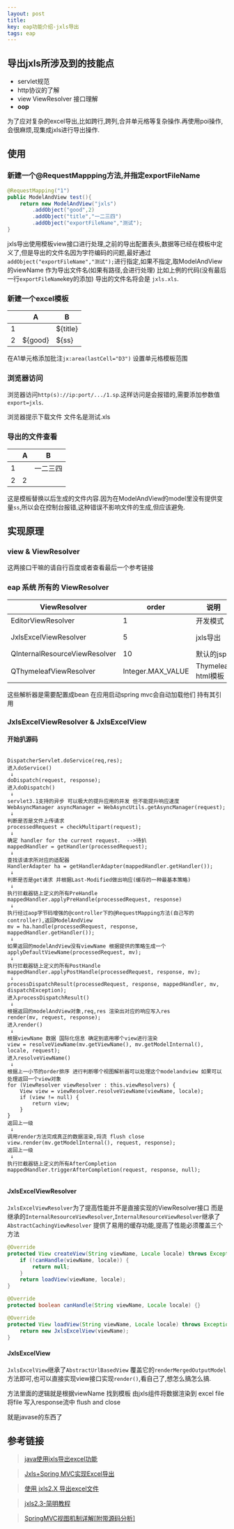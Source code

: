 ```yaml
---
layout: post
title: 
key: eap功能介绍-jxls导出
tags: eap
---
```


## 导出jxls所涉及到的技能点

* servlet规范
* http协议的了解
* view ViewResolver 接口理解
* **oop**

为了应对复杂的excel导出,比如跨行,跨列,合并单元格等复杂操作.再使用poi操作,会很麻烦,现集成jxls进行导出操作.

## 使用

### 新建一个@RequestMappping方法,并指定exportFileName

```java
@RequestMapping("1")
public ModelAndView test(){
    return new ModelAndView("jxls")
        .addObject("good",2)
        .addObject("title","一二三四")
        .addObject("exportFileName","测试");
}
```

jxls导出使用模板view接口进行处理,之前的导出配置表头,数据等已经在模板中定义了,但是导出的文件名因为字符编码的问题,最好通过`addObject("exportFileName","测试");`进行指定,如果不指定,取ModelAndView 的viewName 作为导出文件名(如果有路径,会进行处理) 比如上例的代码(没有最后一行`exportFileName`key的添加) 导出的文件名将会是 `jxls.xls`.

### 新建一个excel模板

||A|B|
|--|--|--|
|1||${title}|
|2|${good}|${ss}|

在A1单元格添加批注`jx:area(lastCell="D3")` 设置单元格模板范围

### 浏览器访问

浏览器访问`http(s)://ip:port/.../1.sp`.这样访问是会报错的,需要添加参数值`export=jxls`.

浏览器提示下载文件 文件名是测试.xls

### 导出的文件查看

||A|B|
|--|--|--|
|1||一二三四|
|2|2||

这是模板替换以后生成的文件内容.因为在ModelAndView的model里没有提供变量`ss`,所以会在控制台报错,这种错误不影响文件的生成,但应该避免.

## 实现原理

### view &  ViewResolver 

这两接口干嘛的请自行百度或者查看最后一个参考链接

### eap 系统 所有的 ViewResolver

|ViewResolver|order|说明|SUFFIX|**!**|
|--|--|--|--|--|
|EditorViewResolver|1|开发模式|.jsp.view|?dev|
|JxlsExcelViewResolver|5|jxls导出|.xls|?export=jxls|
|QInternalResourceViewResolver|10|默认的jsp|.jsp||
|QThymeleafViewResolver|Integer.MAX_VALUE|Thymeleaf html模板|.html||

这些解析器是需要配置成bean 在应用启动spring mvc会自动加载他们 持有其引用

### JxlsExcelViewResolver & JxlsExcelView

#### 开始扒源码
```text

DispatcherServlet.doService(req,res);
进入doService()
 ↓
doDispatch(request, response);
进入doDispatch()
 ↓
servlet3.1支持的异步 可以极大的提升应用的并发 但不能提升响应速度
WebAsyncManager asyncManager = WebAsyncUtils.getAsyncManager(request);
 ↓
判断是否是文件上传请求
processedRequest = checkMultipart(request);
 ↓
确定 handler for the current request.  -->待扒
mappedHandler = getHandler(processedRequest);
 ↓
查找该请求所对应的适配器
HandlerAdapter ha = getHandlerAdapter(mappedHandler.getHandler());
 ↓
判断是否是get请求 并根据Last-Modified做出响应(缓存的一种最基本策略)
 ↓
执行拦截器链上定义的所有PreHandle
mappedHandler.applyPreHandle(processedRequest, response)
 ↓
执行经过aop字节码增强的@controller下的@RequestMapping方法(自己写的controller),返回ModelAndView
mv = ha.handle(processedRequest, response, mappedHandler.getHandler());
 ↓
如果返回的modelAndView没有viewName 根据提供的策略生成一个
applyDefaultViewName(processedRequest, mv);
 ↓
执行拦截器链上定义的所有PostHandle
mappedHandler.applyPostHandle(processedRequest, response, mv);
 ↓
processDispatchResult(processedRequest, response, mappedHandler, mv, dispatchException);
进入processDispatchResult()
 ↓
根据返回的modelAndView对象,req,res 渲染出对应的响应写入res 
render(mv, request, response);
进入render()
 ↓
根据viewName 数据 国际化信息 确定到底用哪个view进行渲染
view = resolveViewName(mv.getViewName(), mv.getModelInternal(), locale, request);
进入resolveViewName()
 ↓
根据上一小节的order排序 进行判断哪个视图解析器可以处理这个modelandview 如果可以处理返回一个view对象
for (ViewResolver viewResolver : this.viewResolvers) {
    View view = viewResolver.resolveViewName(viewName, locale);
    if (view != null) {
        return view;
    }
}
返回上一级
 ↓
调用render方法完成真正的数据渲染,将流 flush close
view.render(mv.getModelInternal(), request, response);
返回上一级
 ↓
执行拦截器链上定义的所有AfterCompletion
mappedHandler.triggerAfterCompletion(request, response, null);


```

#### JxlsExcelViewResolver
`JxlsExcelViewResolver`为了提高性能并不是直接实现的ViewResolver接口
而是继承的`InternalResourceViewResolver`,`InternalResourceViewResolver`继承了`AbstractCachingViewResolver`
提供了易用的缓存功能,提高了性能必须覆盖三个方法

```java
@Override
protected View createView(String viewName, Locale locale) throws Exception {
    if (!canHandle(viewName, locale)) {
        return null;
    }
    return loadView(viewName, locale);
}

@Override
protected boolean canHandle(String viewName, Locale locale) {}

@Override
protected View loadView(String viewName, Locale locale) throws Exception {
    return new JxlsExcelView(viewName);
}
```
#### JxlsExcelView

`JxlsExcelView`继承了`AbstractUrlBasedView` 覆盖它的`renderMergedOutputModel`方法即可,也可以直接实现view接口实现`render()`,看自己了,想怎么搞怎么搞.

方法里面的逻辑就是根据viewName 找到模板 由jxls组件将数据渲染到 excel file 将file 写入response流中 flush and close

就是javase的东西了


## 参考链接

>[java使用jxls导出excel功能](http://blog.csdn.net/xiejx618/article/details/38906683)

>[Jxls+Spring MVC实现Excel导出](http://blog.csdn.net/zjl103/article/details/49666101)

>[使用 jxls2.X 导出excel文件](http://blog.csdn.net/lnktoking/article/details/52932679)

>[jxls2.3-简明教程](https://www.cnblogs.com/klguang/p/6425422.html)

>[SpringMVC视图机制详解[附带源码分析]](https://www.cnblogs.com/fangjian0423/p/springMVC-view-viewResolver.html)